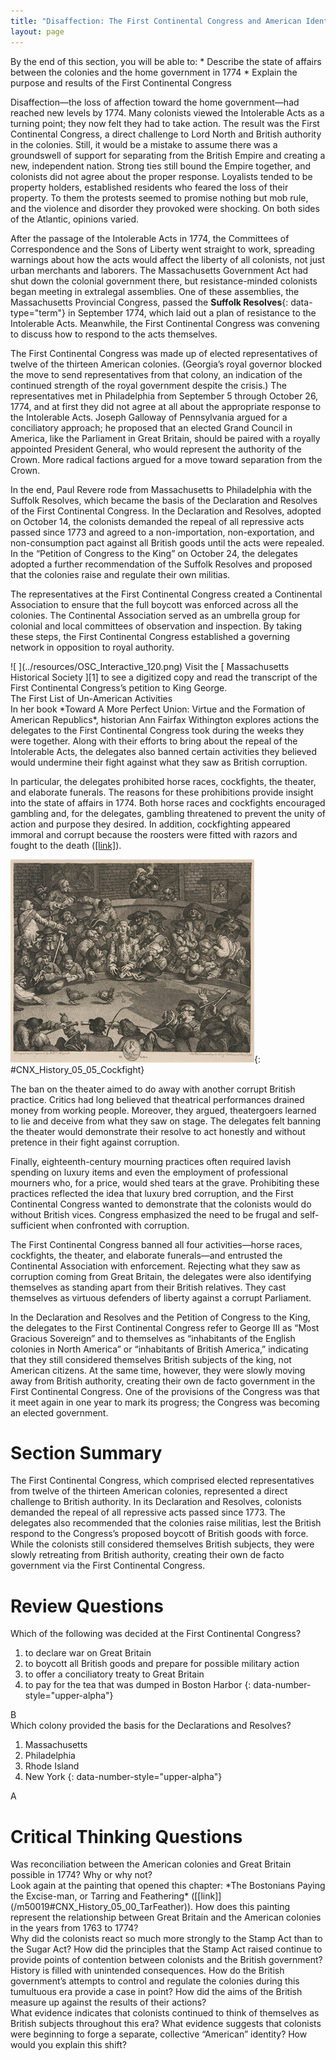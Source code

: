 ```yaml
---
title: "Disaffection: The First Continental Congress and American Identity"
layout: page
---
```



<div data-type="abstract" markdown="1">
By the end of this section, you will be able to:
* Describe the state of affairs between the colonies and the home government in 1774
* Explain the purpose and results of the First Continental Congress

</div>

Disaffection—the loss of affection toward the home government—had reached new levels by 1774. Many colonists viewed the Intolerable Acts as a turning point; they now felt they had to take action. The result was the First Continental Congress, a direct challenge to Lord North and British authority in the colonies. Still, it would be a mistake to assume there was a groundswell of support for separating from the British Empire and creating a new, independent nation. Strong ties still bound the Empire together, and colonists did not agree about the proper response. Loyalists tended to be property holders, established residents who feared the loss of their property. To them the protests seemed to promise nothing but mob rule, and the violence and disorder they provoked were shocking. On both sides of the Atlantic, opinions varied.

After the passage of the Intolerable Acts in 1774, the Committees of Correspondence and the Sons of Liberty went straight to work, spreading warnings about how the acts would affect the liberty of all colonists, not just urban merchants and laborers. The Massachusetts Government Act had shut down the colonial government there, but resistance-minded colonists began meeting in extralegal assemblies. One of these assemblies, the Massachusetts Provincial Congress, passed the **Suffolk Resolves**{: data-type="term"} in September 1774, which laid out a plan of resistance to the Intolerable Acts. Meanwhile, the First Continental Congress was convening to discuss how to respond to the acts themselves.

The First Continental Congress was made up of elected representatives of twelve of the thirteen American colonies. (Georgia’s royal governor blocked the move to send representatives from that colony, an indication of the continued strength of the royal government despite the crisis.) The representatives met in Philadelphia from September 5 through October 26, 1774, and at first they did not agree at all about the appropriate response to the Intolerable Acts. Joseph Galloway of Pennsylvania argued for a conciliatory approach; he proposed that an elected Grand Council in America, like the Parliament in Great Britain, should be paired with a royally appointed President General, who would represent the authority of the Crown. More radical factions argued for a move toward separation from the Crown.

In the end, Paul Revere rode from Massachusetts to Philadelphia with the Suffolk Resolves, which became the basis of the Declaration and Resolves of the First Continental Congress. In the Declaration and Resolves, adopted on October 14, the colonists demanded the repeal of all repressive acts passed since 1773 and agreed to a non-importation, non-exportation, and non-consumption pact against all British goods until the acts were repealed. In the “Petition of Congress to the King” on October 24, the delegates adopted a further recommendation of the Suffolk Resolves and proposed that the colonies raise and regulate their own militias.

The representatives at the First Continental Congress created a Continental Association to ensure that the full boycott was enforced across all the colonies. The Continental Association served as an umbrella group for colonial and local committees of observation and inspection. By taking these steps, the First Continental Congress established a governing network in opposition to royal authority.

<div data-type="note" class="history click-and-explore" data-label="Click and Explore" markdown="1">
<span data-type="media" data-alt=" "> ![ ](../resources/OSC_Interactive_120.png) </span>
Visit the [ Massachusetts Historical Society ][1] to see a digitized copy and read the transcript of the First Continental Congress’s petition to King George.

</div>

<div data-type="note" class="history defining-american" data-label="Defining American" markdown="1">
<div data-type="title">
The First List of Un-American Activities
</div>
In her book *Toward A More Perfect Union: Virtue and the Formation of American Republics*, historian Ann Fairfax Withington explores actions the delegates to the First Continental Congress took during the weeks they were together. Along with their efforts to bring about the repeal of the Intolerable Acts, the delegates also banned certain activities they believed would undermine their fight against what they saw as British corruption.

In particular, the delegates prohibited horse races, cockfights, the theater, and elaborate funerals. The reasons for these prohibitions provide insight into the state of affairs in 1774. Both horse races and cockfights encouraged gambling and, for the delegates, gambling threatened to prevent the unity of action and purpose they desired. In addition, cockfighting appeared immoral and corrupt because the roosters were fitted with razors and fought to the death ([\[link\]](#CNX_History_05_05_Cockfight)).

![An engraving shows an unruly crowd watching a cockfight and betting on the results.](../resources/CNX_History_05_05_Cockfight.jpg "Cockfights, as depicted in The Cockpit (1759) by British artist and engraver William Hogarth, were among the entertainments the First Continental Congress sought to outlaw, considering them un-American."){: #CNX_History_05_05_Cockfight}


The ban on the theater aimed to do away with another corrupt British practice. Critics had long believed that theatrical performances drained money from working people. Moreover, they argued, theatergoers learned to lie and deceive from what they saw on stage. The delegates felt banning the theater would demonstrate their resolve to act honestly and without pretence in their fight against corruption.

Finally, eighteenth-century mourning practices often required lavish spending on luxury items and even the employment of professional mourners who, for a price, would shed tears at the grave. Prohibiting these practices reflected the idea that luxury bred corruption, and the First Continental Congress wanted to demonstrate that the colonists would do without British vices. Congress emphasized the need to be frugal and self-sufficient when confronted with corruption.

The First Continental Congress banned all four activities—horse races, cockfights, the theater, and elaborate funerals—and entrusted the Continental Association with enforcement. Rejecting what they saw as corruption coming from Great Britain, the delegates were also identifying themselves as standing apart from their British relatives. They cast themselves as virtuous defenders of liberty against a corrupt Parliament.

</div>

In the Declaration and Resolves and the Petition of Congress to the King, the delegates to the First Continental Congress refer to George III as “Most Gracious Sovereign” and to themselves as “inhabitants of the English colonies in North America” or “inhabitants of British America,” indicating that they still considered themselves British subjects of the king, not American citizens. At the same time, however, they were slowly moving away from British authority, creating their own de facto government in the First Continental Congress. One of the provisions of the Congress was that it meet again in one year to mark its progress; the Congress was becoming an elected government.

# Section Summary

The First Continental Congress, which comprised elected representatives from twelve of the thirteen American colonies, represented a direct challenge to British authority. In its Declaration and Resolves, colonists demanded the repeal of all repressive acts passed since 1773. The delegates also recommended that the colonies raise militias, lest the British respond to the Congress’s proposed boycott of British goods with force. While the colonists still considered themselves British subjects, they were slowly retreating from British authority, creating their own de facto government via the First Continental Congress.

# Review Questions

<div data-type="exercise">
<div data-type="problem" markdown="1">
Which of the following was decided at the First Continental Congress?

1.  to declare war on Great Britain
2.  to boycott all British goods and prepare for possible military action
3.  to offer a conciliatory treaty to Great Britain
4.  to pay for the tea that was dumped in Boston Harbor
{: data-number-style="upper-alpha"}

</div>
<div data-type="solution" markdown="1">
B

</div>
</div>

<div data-type="exercise">
<div data-type="problem" markdown="1">
Which colony provided the basis for the Declarations and Resolves?

1.  Massachusetts
2.  Philadelphia
3.  Rhode Island
4.  New York
{: data-number-style="upper-alpha"}

</div>
<div data-type="solution" markdown="1">
A

</div>
</div>

# Critical Thinking Questions

<div data-type="exercise">
<div data-type="problem" markdown="1">
Was reconciliation between the American colonies and Great Britain possible in 1774? Why or why not?

</div>
</div>

<div data-type="exercise">
<div data-type="problem" markdown="1">
Look again at the painting that opened this chapter: *The Bostonians Paying the Excise-man, or Tarring and Feathering* ([[link]](/m50019#CNX_History_05_00_TarFeather)). How does this painting represent the relationship between Great Britain and the American colonies in the years from 1763 to 1774?

</div>
</div>

<div data-type="exercise">
<div data-type="problem" markdown="1">
Why did the colonists react so much more strongly to the Stamp Act than to the Sugar Act? How did the principles that the Stamp Act raised continue to provide points of contention between colonists and the British government?

</div>
</div>

<div data-type="exercise">
<div data-type="problem" markdown="1">
History is filled with unintended consequences. How do the British government’s attempts to control and regulate the colonies during this tumultuous era provide a case in point? How did the aims of the British measure up against the results of their actions?

</div>
</div>

<div data-type="exercise">
<div data-type="problem" markdown="1">
What evidence indicates that colonists continued to think of themselves as British subjects throughout this era? What evidence suggests that colonists were beginning to forge a separate, collective “American” identity? How would you explain this shift?

</div>
</div>



[1]: http://openstaxcollege.org/l/firstcongress
